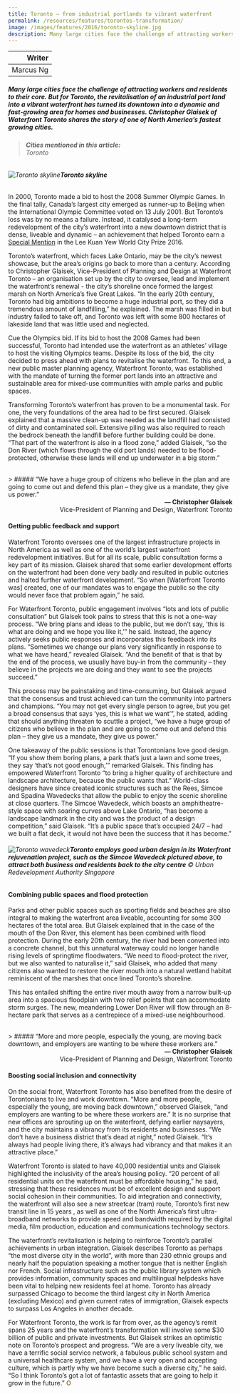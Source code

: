 ```yaml
---
title: Toronto — from industrial portlands to vibrant waterfront
permalink: /resources/features/torontos-transformation/
image: /images/features/2016/toronto-skyline.jpg
description: Many large cities face the challenge of attracting workers and residents to their core. But for Toronto, the revitalisation of an industrial port land into a vibrant waterfront has turned its downtown into a dynamic and fast-growing area for homes and businesses. Christopher Glaisek of Waterfront Toronto shares the story of one of North America’s fastest growing cities.  
---
```


| Writer |
|---:|
| Marcus Ng |

##### Many large cities face the challenge of attracting workers and residents to their core. But for Toronto, the revitalisation of an industrial port land into a vibrant waterfront has turned its downtown into a dynamic and fast-growing area for homes and businesses. Christopher Glaisek of Waterfront Toronto shares the story of one of North America’s fastest growing cities.

> ###### **Cities mentioned in this article:** <br> Toronto

###### ![Toronto skyline](/images/features/2016/toronto-skyline.jpg/)**Toronto skyline**

In 2000, Toronto made a bid to host the 2008 Summer Olympic Games. In the final tally, Canada’s largest city emerged as runner-up to Beijing when the International Olympic Committee voted on 13 July 2001. But Toronto’s loss was by no means a failure. Instead, it catalysed a long-term redevelopment of the city’s waterfront into a new downtown district that is dense, liveable and dynamic – an achievement that helped Toronto earn a [Special Mention](/toronto/) in the Lee Kuan Yew World City Prize 2016.

Toronto’s waterfront, which faces Lake Ontario, may be the city’s newest showcase, but the area’s origins go back to more than a century. According to Christopher Glaisek, Vice-President of Planning and Design at Waterfront Toronto – an organisation set up by the city to oversee, lead and implement the waterfront’s renewal - the city’s shoreline once formed the largest marsh on North America’s five Great Lakes. “In the early 20th century, Toronto had big ambitions to become a huge industrial port, so they did a tremendous amount of landfilling,” he explained. The marsh was filled in but industry failed to take off, and Toronto was left with some 800 hectares of lakeside land that was little used and neglected.

Cue the Olympics bid. If its bid to host the 2008 Games had been successful, Toronto had intended use the waterfront as an athletes’ village to host the visiting Olympics teams. Despite its loss of the bid, the city decided to press ahead with plans to revitalise the waterfront. To this end, a new public master planning agency, Waterfront Toronto, was established with the mandate of turning the former port lands into an attractive and sustainable area for mixed-use communities with ample parks and public spaces.

Transforming Toronto’s waterfront has proven to be a monumental task. For one, the very foundations of the area had to be first secured. Glaisek explained that a massive clean-up was needed as the landfill had consisted of dirty and contaminated soil. Extensive piling was also required to reach the bedrock beneath the landfill before further building could be done. “That part of the waterfront is also in a flood zone,” added Glaisek, “so the Don River (which flows through the old port lands) needed to be flood-protected, otherwise these lands will end up underwater in a big storm.”

<br>
> ##### “We have a huge group of citizens who believe in the plan and are going to come out and defend this plan – they give us a mandate, they give us power.”

<div align="right"><b>— Christopher Glaisek</b><br> Vice-President of Planning and Design, Waterfront Toronto</div>

#### **Getting public feedback and support**

Waterfront Toronto oversees one of the largest infrastructure projects in North America as well as one of the world’s largest waterfront redevelopment initiatives. But for all its scale, public consultation forms a key part of its mission. Glaisek shared that some earlier development efforts on the waterfront had been done very badly and resulted in public outcries and halted further waterfront development. “So when \[Waterfront Toronto was] created, one of our mandates was to engage the public so the city would never face that problem again,” he said.

For Waterfront Toronto, public engagement involves “lots and lots of public consultation” but Glaisek took pains to stress that this is not a one-way process. “We bring plans and ideas to the public, but we don’t say, ‘this is what are doing and we hope you like it,’” he said. Instead, the agency actively seeks public responses and incorporates this feedback into its plans. “Sometimes we change our plans very significantly in response to what we have heard,” revealed Glaisek. “And the benefit of that is that by the end of the process, we usually have buy-in from the community – they believe in the projects we are doing and they want to see the projects succeed.”

This process may be painstaking and time-consuming, but Glaisek argued that the consensus and trust achieved can turn the community into partners and champions. “You may not get every single person to agree, but you get a broad consensus that says ‘yes, this is what we want’”, he stated, adding that should anything threaten to scuttle a project, “we have a huge group of citizens who believe in the plan and are going to come out and defend this plan – they give us a mandate, they give us power.”

One takeaway of the public sessions is that Torontonians love good design. “If you show them boring plans, a park that’s just a lawn and some trees, they say ‘that’s not good enough,’” remarked Glaisek. This finding has empowered Waterfront Toronto “to bring a higher quality of architecture and landscape architecture, because the public wants that.” World-class designers have since created iconic structures such as the Rees, Simcoe and Spadina Wavedecks that allow the public to enjoy the scenic shoreline at close quarters. The Simcoe Wavedeck, which boasts an amphitheatre-style space with soaring curves above Lake Ontario, “has become a landscape landmark in the city and was the product of a design competition,” said Glaisek. “It’s a public space that’s occupied 24/7 – had we built a flat deck, it would not have been the success that it has become.”

###### ![Toronto wavedeck](/images/features/2016/toronto-wavedeck.jpg/)**Toronto employs good urban design in its Waterfront rejuvenation project, such as the Simcoe Wavedeck pictured above, to attract both business and residents back to the city centre** © Urban Redevelopment Authority Singapore

#### **Combining public spaces and flood protection**

Parks and other public spaces such as sporting fields and beaches are also integral to making the waterfront area liveable, accounting for some 300 hectares of the total area. But Glaisek explained that in the case of the mouth of the Don River, this element has been combined with flood protection. During the early 20th century, the river had been converted into a concrete channel, but this unnatural waterway could no longer handle rising levels of springtime floodwaters. “We need to flood-protect the river, but we also wanted to naturalise it,” said Glaisek, who added that many citizens also wanted to restore the river mouth into a natural wetland habitat reminiscent of the marshes that once lined Toronto’s shoreline.

This has entailed shifting the entire river mouth away from a narrow built-up area into a spacious floodplain with two relief points that can accommodate storm surges. The new, meandering Lower Don River will flow through an 8-hectare park that serves as a centrepiece of a mixed-use neighbourhood.

<br>
> ##### “More and more people, especially the young, are moving back downtown, and employers are wanting to be where these workers are.”

<div align="right"><b>— Christopher Glaisek</b><br> Vice-President of Planning and Design, Waterfront Toronto</div>

#### **Boosting social inclusion and connectivity**

On the social front, Waterfront Toronto has also benefited from the desire of Torontonians to live and work downtown. “More and more people, especially the young, are moving back downtown,” observed Glaisek, “and employers are wanting to be where these workers are.” It is no surprise that new offices are sprouting up on the waterfront, defying earlier naysayers, and the city maintains a vibrancy from its residents and businesses. “We don’t have a business district that’s dead at night,” noted Glaisek. “It’s always had people living there, it’s always had vibrancy and that makes it an attractive place.”

Waterfront Toronto is slated to have 40,000 residential units and Glaisek highlighted the inclusivity of the area’s housing policy. “20 percent of all residential units on the waterfront must be affordable housing,” he said, stressing that these residences must be of excellent design and support social cohesion in their communities. To aid integration and connectivity, the waterfront will also see a new streetcar (tram) route, Toronto’s first new transit line in 15 years , as well as one of the North America’s first ultra-broadband networks to provide speed and bandwidth required by the digital media, film production, education and communications technology sectors.

The waterfront’s revitalisation is helping to reinforce Toronto’s parallel achievements in urban integration. Glaisek describes Toronto as perhaps “the most diverse city in the world”, with more than 230 ethnic groups and nearly half the population speaking a mother tongue that is neither English nor French. Social infrastructure such as the public library system which provides information, community spaces and multilingual helpdesks have been vital to helping new residents feel at home. Toronto has already surpassed Chicago to become the third largest city in North America (excluding Mexico) and given current rates of immigration, Glaisek expects to surpass Los Angeles in another decade.

For Waterfront Toronto, the work is far from over, as the agency’s remit spans 25 years and the waterfront’s transformation will involve some $30 billion of public and private investments. But Glaisek strikes an optimistic note on Toronto’s prospect and progress. “We are a very liveable city, we have a terrific social service network, a fabulous public school system and a universal healthcare system, and we have a very open and accepting culture, which is partly why we have become such a diverse city,” he said. “So I think Toronto’s got a lot of fantastic assets that are going to help it grow in the future.” **<font color="#967942">O</font>**

